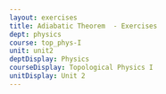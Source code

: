 ```yaml
---
layout: exercises
title: Adiabatic Theorem  - Exercises
dept: physics
course: top_phys-I
unit: unit2
deptDisplay: Physics
courseDisplay: Topological Physics I
unitDisplay: Unit 2
---
```

